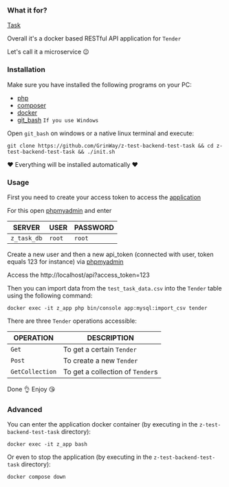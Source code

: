 ### What it for?

[Task](https://github.com/bigfootdary/z-test-backend)

Overall it's a docker based RESTful API application for `Tender`

Let's call it a microservice 😉

### Installation

Make sure you have installed the following programs on your PC:

- [php](https://www.php.net/downloads.php)
- [composer](https://getcomposer.org/download/)
- [docker](https://www.docker.com/products/docker-desktop/)
- [git_bash](https://git-scm.com/downloads) `If you use Windows`

Open `git_bash` on windows or a native linux terminal and execute:

```console
git clone https://github.com/GrinWay/z-test-backend-test-task && cd z-test-backend-test-task && ./init.sh
```

❤️ Everything will be installed automatically ❤️

### Usage

First you need to create your access token to access the [application](http://localhost/api)

For this open [phpmyadmin](http://localhost:8080) and enter

| SERVER      | USER   | PASSWORD |
|-------------|--------|----------|
| `z_task_db` | `root` | `root`   |

Create a new user and then a new api_token (connected with user, token equals 123 for instance)
via [phpmyadmin](http://localhost:8080)

Access the http://localhost/api?access_token=123

Then you can import data from the `test_task_data.csv` into the `Tender` table using the following command:

```console
docker exec -it z_app php bin/console app:mysql:import_csv tender
```

There are three `Tender` operations accessible:

| OPERATION       | DESCRIPTION                      |
|-----------------|----------------------------------|
| `Get`           | To get a certain `Tender`        |
| `Post`          | To create a new `Tender`         |
| `GetCollection` | To get a collection of `Tender`s |

Done 👌 Enjoy 😘

### Advanced

You can enter the application docker container (by executing in the `z-test-backend-test-task` directory):

```console
docker exec -it z_app bash
```

Or even to stop the application (by executing in the `z-test-backend-test-task` directory):

```console
docker compose down
```
